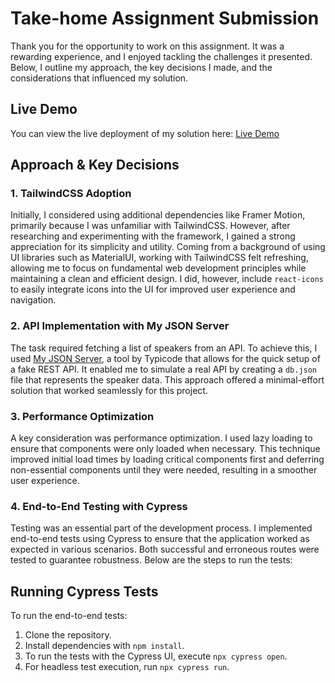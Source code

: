 # Take-home Assignment Submission

Thank you for the opportunity to work on this assignment. It was a rewarding experience, and I enjoyed tackling the challenges it presented. Below, I outline my approach, the key decisions I made, and the considerations that influenced my solution.

## Live Demo

You can view the live deployment of my solution here: [Live Demo](https://frontend-test-next.vercel.app/)

## Approach & Key Decisions

### 1. **TailwindCSS Adoption**

Initially, I considered using additional dependencies like Framer Motion, primarily because I was unfamiliar with TailwindCSS. However, after researching and experimenting with the framework, I gained a strong appreciation for its simplicity and utility. Coming from a background of using UI libraries such as MaterialUI, working with TailwindCSS felt refreshing, allowing me to focus on fundamental web development principles while maintaining a clean and efficient design. I did, however, include `react-icons` to easily integrate icons into the UI for improved user experience and navigation.

### 2. **API Implementation with My JSON Server**

The task required fetching a list of speakers from an API. To achieve this, I used [My JSON Server](https://my-json-server.typicode.com/), a tool by Typicode that allows for the quick setup of a fake REST API. It enabled me to simulate a real API by creating a `db.json` file that represents the speaker data. This approach offered a minimal-effort solution that worked seamlessly for this project.

### 3. **Performance Optimization**

A key consideration was performance optimization. I used lazy loading to ensure that components were only loaded when necessary. This technique improved initial load times by loading critical components first and deferring non-essential components until they were needed, resulting in a smoother user experience.

### 4. **End-to-End Testing with Cypress**

Testing was an essential part of the development process. I implemented end-to-end tests using Cypress to ensure that the application worked as expected in various scenarios. Both successful and erroneous routes were tested to guarantee robustness. Below are the steps to run the tests:

## Running Cypress Tests

To run the end-to-end tests:

1. Clone the repository.
2. Install dependencies with `npm install`.
3. To run the tests with the Cypress UI, execute `npx cypress open`.
4. For headless test execution, run `npx cypress run`.

